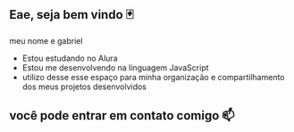 ## Eae, seja bem vindo 🃏

meu nome e gabriel

- Estou estudando no Alura
- Estou me desenvolvendo na linguagem JavaScript
- utilizo desse esse espaço para minha organização e compartilhamento dos meus projetos desenvolvidos

## você pode entrar em contato comigo 📫
